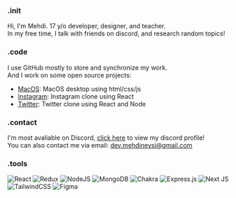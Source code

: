 ### .init
Hi, I'm Mehdi. 17 y/o developer, designer, and teacher.<br />
In my free time, I talk with friends on discord, and research random topics!

### .code
I use GitHub mostly to store and synchronize my work.<br>
And I work on some open source projects:
 - [MacOS](https://github.com/mhmdmhd6/Mac-OS-Desktop): MacOS desktop using html/css/js
 - [Instagram](https://github.com/neysidev/react-instagram): Instagram clone using React
 - [Twitter](https://github.com/neysidev/twitter): Twitter clone using React and Node

### .contact
I'm most avaliable on Discord, [click here](https://discord.com/users/779365814670458890) to view my discord profile!<br />
You can also contact me via email: [dev.mehdineysi@gmail.com](mailto:dev.mehdineysi@gmail.com)

### .tools
![React](https://img.shields.io/badge/react-%2320232a.svg?style=for-the-badge&logo=react&logoColor=%2361DAFB)
![Redux](https://img.shields.io/badge/redux-%23593d88.svg?style=for-the-badge&logo=redux&logoColor=white)
![NodeJS](https://img.shields.io/badge/node.js-6DA55F?style=for-the-badge&logo=node.js&logoColor=white)
![MongoDB](https://img.shields.io/badge/MongoDB-%234ea94b.svg?style=for-the-badge&logo=mongodb&logoColor=white)
![Chakra](https://img.shields.io/badge/chakra-%234ED1C5.svg?style=for-the-badge&logo=chakraui&logoColor=white)
![Express.js](https://img.shields.io/badge/express.js-%23404d59.svg?style=for-the-badge&logo=express&logoColor=%2361DAFB)
![Next JS](https://img.shields.io/badge/Next-black?style=for-the-badge&logo=next.js&logoColor=white)
![TailwindCSS](https://img.shields.io/badge/tailwindcss-%2338B2AC.svg?style=for-the-badge&logo=tailwind-css&logoColor=white)
![Figma](https://img.shields.io/badge/figma-%23F24E1E.svg?style=for-the-badge&logo=figma&logoColor=white)

